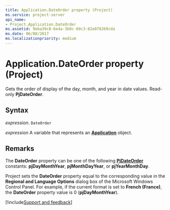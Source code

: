 ```yaml
---
title: Application.DateOrder property (Project)
ms.service: project-server
api_name:
- Project.Application.DateOrder
ms.assetid: 9eba39c8-6e4a-3b8c-69c3-82e078269cda
ms.date: 06/08/2017
ms.localizationpriority: medium
---
```



# Application.DateOrder property (Project)

Gets the order of display of the day, month, and year in date values. Read-only **PjDateOrder**.


## Syntax

_expression_. `DateOrder`

_expression_ A variable that represents an **[Application](Project.Application.md)** object.


## Remarks

The **DateOrder** property can be one of the following **[PjDateOrder](Project.PjDateOrder.md)** constants: **pjDayMonthYear**, **pjMonthDayYear**, or **pjYearMonthDay**.

Project sets the **DateOrder** property equal to the corresponding value in the **Regional and Language Options** dialog box of the Microsoft Windows Control Panel. For example, if the current format is set to **French (France)**, the **DateOrder** property value is 0 (**pjDayMonthYear**).

[!include[Support and feedback](~/includes/feedback-boilerplate.md)]